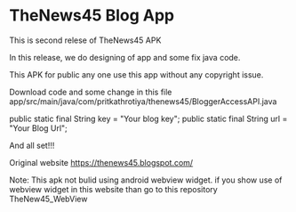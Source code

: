 # TheNews45 Blog App

This is second relese of TheNews45 APK

In this release, we do designing of app and some fix java code.

This APK for public any one use this app without any copyright issue.

Download code and some change in this file app/src/main/java/com/pritkathrotiya/thenews45/BloggerAccessAPI.java

public static final String key = "Your blog key";
public static final String url = "Your Blog Url";

And all set!!!

Original website https://thenews45.blogspot.com/

Note: This apk not bulid using android webview widget. if you show use of webview widget in this website than go to this repository TheNew45_WebView
